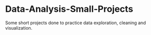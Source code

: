 # Data-Analysis-Small-Projects
Some short projects done to practice data exploration, cleaning and visualization.
